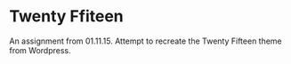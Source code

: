 Twenty Ffiteen 
==============

An assignment from 01.11.15.  Attempt to recreate the Twenty Fifteen theme from Wordpress.
